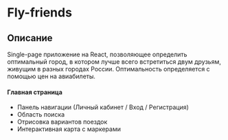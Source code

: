 # Fly-friends

## Описание

Single-page приложение на React, позволяющее определить оптимальный город, в котором лучше всего встретиться двум друзьям, живущим в разных городах России. Оптимальность определяется с помощью цен на авиабилеты.

#### Главная страница
* Панель навигации (Личный кабинет / Вход / Регистрация)
* Область поиска
* Отрисовка вариантов поездок
* Интерактивная карта с маркерами
